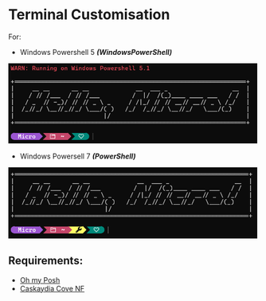 # Terminal Customisation 

For:
- Windows Powershell 5 ***(WindowsPowerShell)***
<img src="./WindowsPowerShell/preview.png" width="500"/>

- Windows Powersell 7 ***(PowerShell)***
<img src="./PowerShell/preview.png" width="500"/>

## Requirements:
- [Oh my Posh](https://github.com/JanDeDobbeleer/oh-my-posh/)
- [Caskaydia Cove NF](https://github.com/ryanoasis/nerd-fonts/tree/master/patched-fonts/CascadiaCode)
